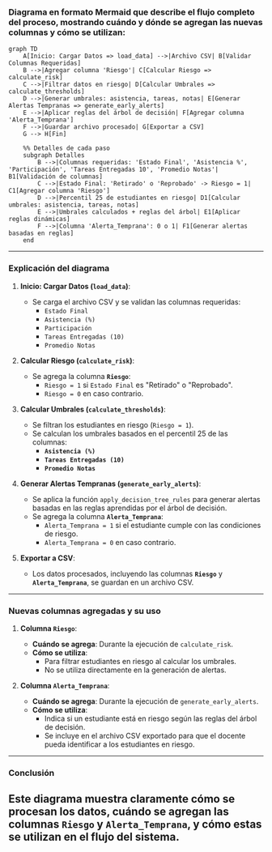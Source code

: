 ### Diagrama en formato **Mermaid** que describe el flujo completo del proceso, mostrando cuándo y dónde se agregan las nuevas columnas y cómo se utilizan:


```mermaid
graph TD
    A[Inicio: Cargar Datos => load_data] -->|Archivo CSV| B[Validar Columnas Requeridas]
    B -->|Agregar columna 'Riesgo'| C[Calcular Riesgo => calculate_risk]
    C -->|Filtrar datos en riesgo| D[Calcular Umbrales => calculate_thresholds]
    D -->|Generar umbrales: asistencia, tareas, notas| E[Generar Alertas Tempranas => generate_early_alerts]
    E -->|Aplicar reglas del árbol de decisión| F[Agregar columna 'Alerta_Temprana']
    F -->|Guardar archivo procesado| G[Exportar a CSV]
    G --> H[Fin]

    %% Detalles de cada paso
    subgraph Detalles
        B -->|Columnas requeridas: 'Estado Final', 'Asistencia %', 'Participación', 'Tareas Entregadas 10', 'Promedio Notas'| B1[Validación de columnas]
        C -->|Estado Final: 'Retirado' o 'Reprobado' -> Riesgo = 1| C1[Agregar columna 'Riesgo']
        D -->|Percentil 25 de estudiantes en riesgo| D1[Calcular umbrales: asistencia, tareas, notas]
        E -->|Umbrales calculados + reglas del árbol| E1[Aplicar reglas dinámicas]
        F -->|Columna 'Alerta_Temprana': 0 o 1| F1[Generar alertas basadas en reglas]
    end
```
---

### **Explicación del diagrama**

1. **Inicio: Cargar Datos (`load_data`)**:
   - Se carga el archivo CSV y se validan las columnas requeridas:
     - `Estado Final`
     - `Asistencia (%)`
     - `Participación`
     - `Tareas Entregadas (10)`
     - `Promedio Notas`

2. **Calcular Riesgo (`calculate_risk`)**:
   - Se agrega la columna **`Riesgo`**:
     - `Riesgo = 1` si `Estado Final` es "Retirado" o "Reprobado".
     - `Riesgo = 0` en caso contrario.

3. **Calcular Umbrales (`calculate_thresholds`)**:
   - Se filtran los estudiantes en riesgo (`Riesgo = 1`).
   - Se calculan los umbrales basados en el percentil 25 de las columnas:
     - **`Asistencia (%)`**
     - **`Tareas Entregadas (10)`**
     - **`Promedio Notas`**

4. **Generar Alertas Tempranas (`generate_early_alerts`)**:
   - Se aplica la función `apply_decision_tree_rules` para generar alertas basadas en las reglas aprendidas por el árbol de decisión.
   - Se agrega la columna **`Alerta_Temprana`**:
     - `Alerta_Temprana = 1` si el estudiante cumple con las condiciones de riesgo.
     - `Alerta_Temprana = 0` en caso contrario.

5. **Exportar a CSV**:
   - Los datos procesados, incluyendo las columnas **`Riesgo`** y **`Alerta_Temprana`**, se guardan en un archivo CSV.

---

### **Nuevas columnas agregadas y su uso**

1. **Columna `Riesgo`**:
   - **Cuándo se agrega**: Durante la ejecución de `calculate_risk`.
   - **Cómo se utiliza**:
     - Para filtrar estudiantes en riesgo al calcular los umbrales.
     - No se utiliza directamente en la generación de alertas.

2. **Columna `Alerta_Temprana`**:
   - **Cuándo se agrega**: Durante la ejecución de `generate_early_alerts`.
   - **Cómo se utiliza**:
     - Indica si un estudiante está en riesgo según las reglas del árbol de decisión.
     - Se incluye en el archivo CSV exportado para que el docente pueda identificar a los estudiantes en riesgo.

---

### **Conclusión**

Este diagrama muestra claramente cómo se procesan los datos, cuándo se agregan las columnas `Riesgo` y `Alerta_Temprana`, y cómo estas se utilizan en el flujo del sistema.
---
